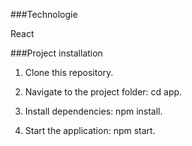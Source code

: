
###Technologie

React  



###Project installation

1. Clone this repository.
   
3. Navigate to the project folder: cd app.
   
5. Install dependencies: npm install.
   
7. Start the application: npm start.
